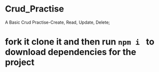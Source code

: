# Crud_Practise


A Basic Crud Practise-Create, Read, Update, Delete;



# fork it clone it and then run `npm i ` to download dependencies for the project
